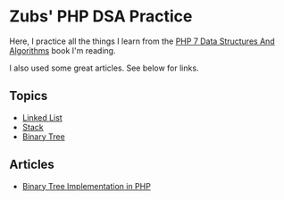 # Zubs' PHP DSA Practice
Here, I practice all the things I learn from the [PHP 7 Data Structures And Algorithms]() book I'm reading.

I also used some great articles. See below for links.

## Topics
* [Linked List](./src/LinkedList)
* [Stack](./src/Stack)
* [Binary Tree](./src/BinaryTree)

## Articles
* [Binary Tree Implementation in PHP](https://medium.com/the-andela-way/binary-tree-implementation-in-php-e12df09d046f)